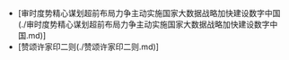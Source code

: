 - [审时度势精心谋划超前布局力争主动实施国家大数据战略加快建设数字中国(./审时度势精心谋划超前布局力争主动实施国家大数据战略加快建设数字中国.md)]
- [赞颂许家印二则(./赞颂许家印二则.md)]
